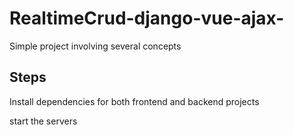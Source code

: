 # RealtimeCrud-django-vue-ajax-
Simple project involving several concepts

## Steps
Install dependencies for both frontend and backend projects

start the servers


